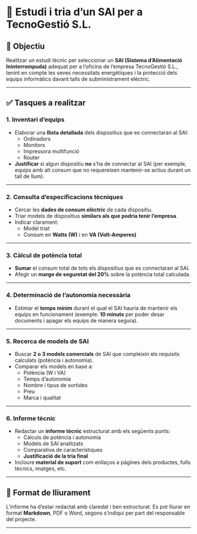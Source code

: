 # 📝 Estudi i tria d’un SAI per a TecnoGestió S.L.

## 📌 Objectiu
Realitzar un estudi tècnic per seleccionar un **SAI (Sistema d’Alimentació Ininterrompuda)** adequat per a l’oficina de l’empresa TecnoGestió S.L., tenint en compte les seves necessitats energètiques i la protecció dels equips informàtics davant talls de subministrament elèctric.

---

## ✅ Tasques a realitzar

### 1. Inventari d’equips
- Elaborar una **llista detallada** dels dispositius que es connectaran al SAI:
  - Ordinadors
  - Monitors
  - Impressora multifunció
  - Router
- **Justificar** si algun dispositiu **no** s’ha de connectar al SAI (per exemple, equips amb alt consum que no requereixen mantenir-se actius durant un tall de llum).

---

### 2. Consulta d’especificacions tècniques
- Cercar les **dades de consum elèctric** de cada dispositiu.
- Triar models de dispositius **similars als que podria tenir l’empresa**.
- Indicar clarament:
  - Model triat
  - Consum en **Watts (W)** i en **VA (Volt-Amperes)**

---

### 3. Càlcul de potència total
- **Sumar** el consum total de tots els dispositius que es connectaran al SAI.
- Afegir un **marge de seguretat del 20%** sobre la potència total calculada.

---

### 4. Determinació de l’autonomia necessària
- Estimar el **temps mínim** durant el qual el SAI hauria de mantenir els equips en funcionament (exemple: **10 minuts** per poder desar documents i apagar els equips de manera segura).

---

### 5. Recerca de models de SAI
- Buscar **2 o 3 models comercials** de SAI que compleixin els requisits calculats (potència i autonomia).
- Comparar els models en base a:
  - Potència (W i VA)
  - Temps d’autonomia
  - Nombre i tipus de sortides
  - Preu
  - Marca i qualitat

---

### 6. Informe tècnic
- Redactar un **informe tècnic** estructurat amb els següents punts:
  - Càlculs de potència i autonomia
  - Models de SAI analitzats
  - Comparativa de característiques
  - **Justificació de la tria final**
- Incloure **material de suport** com enllaços a pàgines dels productes, fulls tècnics, imatges, etc.

---

## 📂 Format de lliurament
L’informe ha d’estar redactat amb claredat i ben estructurat. Es pot lliurar en format **Markdown**, PDF o Word, segons s’indiqui per part del responsable del projecte.

---
